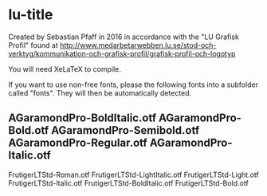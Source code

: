 # lu-title
Created by Sebastian Pfaff in 2016 in accordance with the "LU Grafisk Profil" found at
http://www.medarbetarwebben.lu.se/stod-och-verktyg/kommunikation-och-grafisk-profil/grafisk-profil-och-logotyp

You will need XeLaTeX to compile.

If you want to use non-free fonts, please the following fonts into a subfolder called "fonts". They will then be automatically detected.

AGaramondPro-BoldItalic.otf
AGaramondPro-Bold.otf
AGaramondPro-Semibold.otf
AGaramondPro-Regular.otf
AGaramondPro-Italic.otf
---
FrutigerLTStd-Roman.otf
FrutigerLTStd-LightItalic.otf
FrutigerLTStd-Light.otf
FrutigerLTStd-Italic.otf
FrutigerLTStd-BoldItalic.otf
FrutigerLTStd-Bold.otf
